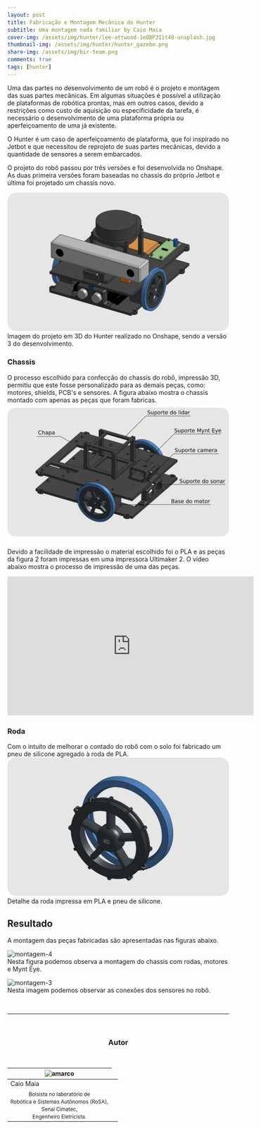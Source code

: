 ```yaml
---
layout: post
title: Fabricação e Montagem Mecânica do Hunter
subtitle: Uma montagem nada familiar by Caio Maia 
cover-img: /assets/img/hunter/lee-attwood-1eQBP3Iit48-unsplash.jpg 
thumbnail-img: /assets/img/hunter/hunter_gazebo.png
share-img: /assets/img/bir-team.png
comments: true
tags: [hunter]
---
```


Uma das partes no desenvolvimento de um robô é o projeto e montagem das suas partes mecânicas. Em algumas situações é possível a utilização de plataformas de robótica prontas, mas em outros casos, devido a restrições como custo de aquisição ou especificidade da tarefa, é necessário o desenvolvimento de uma plataforma própria ou aperfeiçoamento de uma já existente.

O Hunter é um caso de aperfeiçoamento de plataforma, que foi inspirado no Jetbot e que necessitou de reprojeto de suas partes mecânicas, devido a quantidade de sensores a serem embarcados.

O projeto do robô passou por três versões e foi desenvolvida no Onshape. As duas primeira versões foram baseadas no chassis do próprio Jetbot e última foi projetado um chassis novo.


![projeto-hunter](/assets/img/hunter/post-montagem-mecanica/hunter.png)<br>
Imagem do projeto em 3D do Hunter realizado no Onshape, sendo a versão 3 do desenvolvimento.

### Chassis
O processo escolhido para confecção do chassis do robô, impressão 3D, permitiu que este fosse personalizado para as demais peças, como: motores, shields, PCB's e sensores. A figura abaixo mostra o chassis montado com apenas as peças que foram fabricas.
![montagem](/assets/img/hunter/post-montagem-mecanica/montagem.png)


Devido a facilidade de impressão o material escolhido foi o PLA e as peças da figura 2 foram impressas em uma impressora Ultimaker 2. O video abaixo mostra o processo de impressão de uma das peças.


<center>
<iframe width="560" height="315" src="https://www.youtube.com/embed/ZitLNpdgK0I" title="YouTube video player" frameborder="0" allow="accelerometer; autoplay; clipboard-write; encrypted-media; gyroscope; picture-in-picture" allowfullscreen></iframe>
</center>

### Roda
Com o intuito de melhorar o contado do robô com o solo foi fabricado um pneu de silicone agregado à roda de PLA. 
![montagem](/assets/img/hunter/post-montagem-mecanica/roda.png)
Detalhe da roda impressa em PLA e pneu de silicone.


## Resultado

A montagem das peças fabricadas são apresentadas nas figuras abaixo.

![montagem-4](/assets/img/hunter/montagem-mecânica-04.jpg)<br>
Nesta figura podemos observa a montagem do chassis com rodas, motores e Mynt Eye.


![montagem-3](/assets/img/hunter/montagem-mecânica-03.jpeg)<br>
Nesta imagem podemos observar as conexões dos sensores no robô.

<br>

---------------------
<br>

<!-- autor -->
<center><h3 class="post-title">Autor</h3><br/></center>
<div class="row">
  <div class="col-xl-auto offset-xl-0 col-lg-4 offset-lg-0 center">
    <table class="table-borderless highlight">
      <thead>
        <tr>
          <th><img src="{{ 'assets/img/people/caiomaia-1.png' | relative_url }}" width="100" alt="amarco" class="img-fluid rounded-circle" /></th>
        </tr>
      </thead>
      <tbody>
        <tr class="font-weight-bolder" style="text-align: center margin-top: 0">
          <td>Caio Maia</td>
        </tr>
        <tr style="text-align: center" >
          <td style="vertical-align: top"><small>Bolsista no laboratório de <br> Robótica e Sistemas Autônomos (RoSA),<br> Senai Cimatec,<br> Engenheiro Eletricista.</small></td>
          <td></td>
        </tr>
      </tbody>
    </table>
  </div>
</div>

<br>

